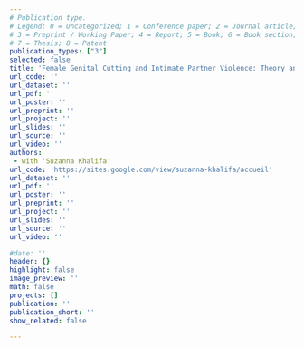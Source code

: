 ```yaml
---
# Publication type.
# Legend: 0 = Uncategorized; 1 = Conference paper; 2 = Journal article;
# 3 = Preprint / Working Paper; 4 = Report; 5 = Book; 6 = Book section;
# 7 = Thesis; 8 = Patent
publication_types: ["3"]
selected: false
title: 'Female Genital Cutting and Intimate Partner Violence: Theory and Evidence from Nigeria'
url_code: ''
url_dataset: ''
url_pdf: ''
url_poster: ''
url_preprint: ''
url_project: ''
url_slides: ''
url_source: ''
url_video: ''
authors:
 - with 'Suzanna Khalifa'
url_code: 'https://sites.google.com/view/suzanna-khalifa/accueil'
url_dataset: ''
url_pdf: ''
url_poster: ''
url_preprint: ''
url_project: ''
url_slides: ''
url_source: ''
url_video: ''

#date: ''
header: {}
highlight: false
image_preview: ''
math: false
projects: []
publication: ''
publication_short: ''
show_related: false

---
```



